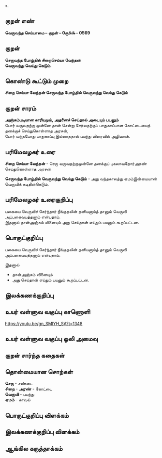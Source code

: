 உ

## குறள் எண் 

**வெருவந்த செய்யாமை – குறள் – 0ரு௬௯ - 0569**  

## குறள் 

**செருவந்த போழ்தில் சிறைசெய்யா வேந்தன்  
வெருவந்து வெய்து கெடும்.**  

## கொண்டு கூட்டும் முறை

**சிறை செய்யா வேந்தன் செருவந்த போழ்தில் வெருவந்து வெய்து கெடும்** 

## குறள் சாரம் 

**அஞ்சும்படியான காரியமும், அதனைச் செய்தால் அடையும் பயனும்**  
போர் வருவதற்கு முன்னே தான் சென்று சேர்வதற்குப் பாதுகாப்பான கோட்டையைத் தனக்குச் செய்துகொள்ளாத அரசன்,  
போர் வந்தபோது பாதுகாப்பு இல்லாததால் பயந்து விரைவில் அழிவான்.  

## பரிமேலழகர் உரை

**சிறை செய்யா வேந்தன்** - செரு வருவதற்குமுன்னே தனக்குப் புகலாவதோர்அரண் செய்துகொள்ளாத அரசன்  

**செருவந்த போழ்தில் வெருவந்து வெய்து கெடும்** - அது வந்தகாலத்து ஏமம்இன்மையான் வெருவிக் கடிதின்கெடும்.

## பரிமேலழகர் உரைகுறிப்பு   

பகையை வெருவிச் சேர்ந்தார் நீங்குதலின் தனியனாய்த் தானும் வெருவி அப்பகைவயத்தனாம் என்பதாம்.  
இதனால் தான்அஞ்சும் வினையும் அது செய்தான் எய்தும் பயனும் கூறப்பட்டன.    

## பொருட்குறிப்பு 

பகையை வெருவிச் சேர்ந்தார் நீங்குதலின் தனியனாய்த் தானும் வெருவி அப்பகைவயத்தனாம் என்பதாம்.  

இதனால்  
* தான்அஞ்சும் வினையும்  
* அது செய்தான் எய்தும் பயனும் கூறப்பட்டன.   

## இலக்கணக்குறிப்பு  


## உயர் வள்ளுவ வகுப்பு காணொளி

https://youtu.be/gn_SMlYH_SA?t=1348 

## உயர் வள்ளுவ வகுப்பு ஒலி அமைவு 

 
## குறள் சார்ந்த கதைகள் 


## தொன்மையான சொற்கள்

**செரு** - சண்டை   
**சிறை** - **அரண்** - கோட்டை   
**வெருவி** - பயந்து     
**ஏமம்** - காவல் 

## பொருட்குறிப்பு விளக்கம்


## இலக்கணக்குறிப்பு விளக்கம்


## ஆங்கில கருத்தாக்கம் 


